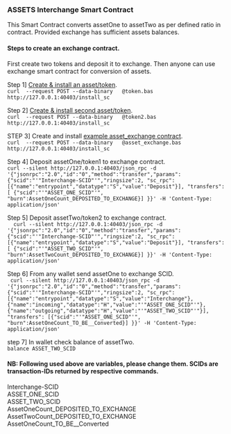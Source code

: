 ### ASSETS Interchange Smart Contract 

This Smart Contract converts assetOne to assetTwo as per defined ratio in contract. Provided exchange has sufficient assets balances.

#### Steps to create an exchange contract.
First create two tokens and deposit it to exchange. Then anyone can use exchange smart contract for conversion of assets.


Step 1] [Create & install an asset/token](https://github.com/deroproject/documentation/tree/master/DVMDOCS/examples/token).  
``` curl  --request POST --data-binary   @token.bas http://127.0.0.1:40403/install_sc ```  

Step 2] [Create & install second asset/token](https://github.com/deroproject/documentation/tree/master/DVMDOCS/examples/token).  
``` curl  --request POST --data-binary   @token2.bas http://127.0.0.1:40403/install_sc ```  

STEP 3] Create and install [example asset_exchange contract](./asset_exchange.bas).  
``` curl  --request POST --data-binary   @asset_exchange.bas http://127.0.0.1:40403/install_sc ```  

Step 4] Deposit assetOne/token1 to exchange contract.  
``` curl --silent http://127.0.0.1:40403/json_rpc -d '{"jsonrpc":"2.0","id":"0","method":"transfer","params":{"scid":"'"Interchange-SCID"'","ringsize":2, "sc_rpc":[{"name":"entrypoint","datatype":"S","value":"Deposit"}], "transfers": [ {"scid":"'"ASSET_ONE_SCID"'", "burn":AssetOneCount_DEPOSITED_TO_EXCHANGE}] }}' -H 'Content-Type: application/json' ```  

Step 5] Deposit assetTwo/token2 to exchange contract.  
```   curl --silent http://127.0.0.1:40403/json_rpc -d '{"jsonrpc":"2.0","id":"0","method":"transfer","params":{"scid":"'"Interchange-SCID"'","ringsize":2, "sc_rpc":[{"name":"entrypoint","datatype":"S","value":"Deposit"}], "transfers": [ {"scid":"'"ASSET_TWO_SCID"'", "burn":AssetTwoCount_DEPOSITED_TO_EXCHANGE}] }}' -H 'Content-Type: application/json'  ```  

Step 6] From any wallet send assetOne to exchange SCID.  
```  curl --silent http://127.0.0.1:40403/json_rpc -d '{"jsonrpc":"2.0","id":"0","method":"transfer","params":{"scid":"'"Interchange-SCID"'","ringsize":2, "sc_rpc":[{"name":"entrypoint","datatype":"S","value":"Interchange"},{"name":"incoming","datatype":"H","value":"'"ASSET_ONE_SCID"'"},{"name":"outgoing","datatype":"H","value":"'"ASSET_TWO_SCID"'"}], "transfers": [{"scid":"'"ASSET_ONE_SCID"'", "burn":AssetOneCount_TO_BE__Converted}] }}' -H 'Content-Type: application/json'  ```   

step 7] In wallet check balance of assetTwo.  
``` balance ASSET_TWO_SCID ```  

#### NB: Following used above are variables, please change them. SCIDs  are transaction-IDs returned by respective commands.  
Interchange-SCID  
ASSET_ONE_SCID  
ASSET_TWO_SCID  
AssetOneCount_DEPOSITED_TO_EXCHANGE  
AssetTwoCount_DEPOSITED_TO_EXCHANGE  
AssetOneCount_TO_BE__Converted






 
